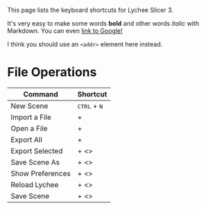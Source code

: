 
This page lists the keyboard shortcuts for Lychee Slicer 3. 

It's very easy to make some words **bold** and other words *italic* with Markdown. You can even [link to Google!](http://google.com)

I think you should use an
`<addr>` element here instead. <kbd>

# File Operations

Command | Shortcut
------------ | -------------
New Scene | <kbd>CTRL</kbd> + <kbd>N</kbd>
Import a File | <CTRL> + <I>
Open a File | <CTRL> + <O>
Export All | <CTRL> + <E>
Export Selected | <CTRL> + <>
Save Scene As | <CTRL> + <>
Show Preferences | <CTRL> + <>
Reload Lychee | <CTRL> + <>
Save Scene | <CTRL> + <>
